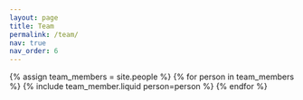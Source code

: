 ```yaml
---
layout: page
title: Team
permalink: /team/
nav: true
nav_order: 6
---
```


{% assign team_members = site.people %}
{% for person in team_members %}
  {% include team_member.liquid person=person %}
{% endfor %}
